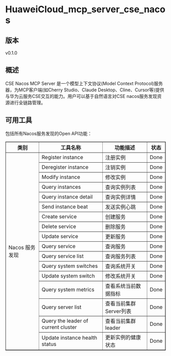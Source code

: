 # HuaweiCloud_mcp_server_cse_nacos

## 版本
v0.1.0

## 概述

CSE Nacos MCP Server 是一个模型上下文协议(Model Context Protocol)服务器，为MCP客户端(如Cherry Studio、Claude Desktop、Cline、Cursor等)提供与华为云服务CSE交互的能力。用户可以基于自然语言对CSE nacos服务发现资源进行全链路管理。

## 可用工具
包括所有Nacos服务发现的Open API功能：

<html>
    <head></head>
    <body>
        <table border="1" cellspacing="0" cellpadding="5">
            <tbody>
                <tr>
                    <th>类别</th>
                    <th>工具名称</th>
                    <th>功能描述</th>
                    <th>状态</th>
                </tr>
                <tr>
                    <td rowspan="17">Nacos 服务发现</td>
                    <td>Register instance</td>
                    <td>注册实例</td>
                    <td>Done</td>
                </tr>
                <tr>
                    <td>Deregister instance</td>
                    <td>注销实例</td>
                    <td>Done</td>
                </tr>
                <tr>
                    <td>Modify instance</td>
                    <td>修改实例</td>
                    <td>Done</td>
                </tr>
                <tr>
                    <td>Query instances</td>
                    <td>查询实例列表</td>
                    <td>Done</td>
                </tr>
                <tr>
                    <td>Query instance detail</td>
                    <td>查询实例详情</td>
                    <td>Done</td>
                </tr>
                <tr>
                    <td>Send instance beat</td>
                    <td>发送实例心跳</td>
                    <td>Done</td>
                </tr>
                <tr>
                    <td>Create service</td>
                    <td>创建服务</td>
                    <td>Done</td>
                </tr>
                <tr>
                    <td>Delete service</td>
                    <td>删除服务</td>
                    <td>Done</td>
                </tr>
                <tr>
                    <td>Update service</td>
                    <td>更新服务</td>
                    <td>Done</td>
                </tr>
                <tr>
                    <td>Query service</td>
                    <td>查询服务</td>
                    <td>Done</td>
                </tr>
                <tr>
                    <td>Query service list</td>
                    <td>查询服务列表</td>
                    <td>Done</td>
                </tr>
                <tr>
                    <td>Query system switches</td>
                    <td>查询系统开关</td>
                    <td>Done</td>
                </tr>
                <tr>
                    <td>Update system switch</td>
                    <td>修改系统开关</td>
                    <td>Done</td>
                </tr>
                <tr>
                    <td>Query system metrics</td>
                    <td>查看系统当前数据指标</td>
                    <td>Done</td>
                </tr>
                <tr>
                    <td>Query server list</td>
                    <td>查看当前集群Server列表</td>
                    <td>Done</td>
                </tr>
                <tr>
                    <td>Query the leader of current cluster</td>
                    <td>查看当前集群leader</td>
                    <td>Done</td>
                </tr>
                <tr>
                    <td>Update instance health status</td>
                    <td>更新实例的健康状态</td>
                    <td>Done</td>
                </tr>
            </tbody>
        </table>
    </body>
</html>